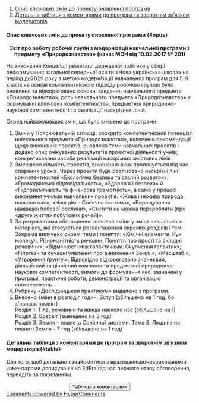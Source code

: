 <div id="hypercomments_widget" class="js-hypercomments-widget invisible"></div>

1. [Опис ключових змін до проекту оновленої програми](#opus)
2. [Детальна таблиця з коментарями до програм та зворотнім зв’язком модераторів](#table)

#### Опис ключових змін  до проекту оновленої  програми {#opus}

<p align="center"><b>Звіт про роботу робочої групи з модернізації навчальної програми з предмету «Природознавство» (наказ МОН від 10.02.2017 № 201)</b></p>

На виконання Концепції реалізації державної політики у сфері реформування загальної середньої освіти «Нова українська школа» на період до2029 року з метою модернізації навчальних програм для 5-9 класів на основі компетентнісного підходу робочою групою було оновлено та відкореговано основні завдання навчального предмета «Природознавство»; роль навчального предмета «Природознавство» у формуванні ключових компетентностей, предметної природничо-наукової компетентності та реалізації наскрізних ліній.

Серед найважливіших змін, що було внесено до програми: 
1.	Зміни у Пояснювальній записці: розкрито компетентнісний потенціал навчального предмета «Природознавство», включено рекомендації щодо виконання проектів, оновлено теми навчальних проектів і додано опис очікуваних результатів проектної діяльності учнів; конкретизовано засоби реалізації наскрізних змістових ліній.
2.	Зменшено кількість проектів, виконання яких пропонується під час спарених уроків. Через проекти буде реалізовано наскрізні лінії компетентностей «Екологічна безпека та сталий розвиток», «Громадянська відповідальність», «Здоров'я і безпека» й «Підприємливість та фінансова грамотність», а саме у процесі виконання учнями навчальних проектів: «Жива і нежива природа навколо нас», «Наш дім – Сонячна система», «Вирощування найвищої бобової рослини», «Смітити не можна переробляти (про «друге життя» побутових речей)».
3.	За результатами обговорення внесено зміни у зміст навчального матеріалу, які стосуються розвантаження окремих розділів і тем. Зокрема вилучено окремі теми і поняття: «Хімічні елементи. Рух молекул. Різноманітність речовин. Поняття про прості та складні речовини»; «Відмінності між галактиками. Скупчення галактик»; «Гіпотези та сучасні уявлення про виникнення Землі.»; «Масштаб.», «Утворення ґрунту.». Відповідно відкореговано знаннєвий, діяльнісний та ціннісний компоненти предметної природничо-наукової компетентності, вимоги до формування якої зазначені у програмі; практичні роботи, демонстрації та організацію спостережень. 
4.  Рубрику «Дослідницький практикум» видалено з програми.
5.	Внесено зміни в розподіл годин:
Вступ (збільшено на 1 год, бо з'явився проект)<br>
Розділ 1. Тіла, речовини та явища навколо нас (збільшено на 1)<br>
Розділ 2. Всесвіт (зменшено на 3 год)<br>
Розділ 3. Земля – планета Сонячної системи. Тема 3. Людина на планеті Земля – 7 год (збільшено на 1 год)

#### Детальна таблиця з коментарями до програм та зворотнім зв’язком модераторів{#table}

Для того, щоб детально ознайомитися з врахованими/неврахованими коментарями дописувачів на EdEra під час першого етапу обговорення, перейдіть за посиланням. 
<br>

<center><a href="https://drive.google.com/file/d/0B2LCoyWVMpMSNEpTSE9qWlhxOFU/view?usp=sharing" target="_blank"><button type="button" class="btn btn-primary" aria-haspopup="true" aria-expanded="false">Таблиця з коментарями</button></a></center>

<div class="js-hypercomments-container">
    <a href="http://hypercomments.com" class="hc-link" title="comments widget">comments powered by HyperComments</a>
</div>